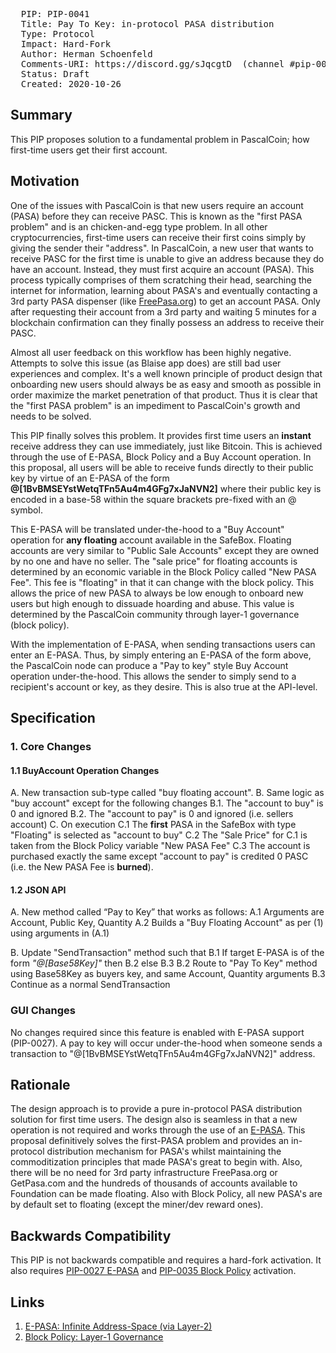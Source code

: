 <pre>
  PIP: PIP-0041
  Title: Pay To Key: in-protocol PASA distribution
  Type: Protocol
  Impact: Hard-Fork
  Author: Herman Schoenfeld <herman@sphere10.com>
  Comments-URI: https://discord.gg/sJqcgtD  (channel #pip-0041)
  Status: Draft
  Created: 2020-10-26
</pre>

## Summary

This PIP proposes solution to a fundamental problem in PascalCoin; how first-time users get their first account.

## Motivation

One of the issues with PascalCoin is that new users require an account (PASA) before they can receive PASC. This is known as the "first PASA problem" and is an chicken-and-egg type problem. In all other cryptocurrencies, first-time users can receive their first coins simply by giving the sender their "address". In PascalCoin, a new user that wants to receive PASC for the first time is unable to give an address because they do have an account.  Instead, they must first acquire an account (PASA). This process typically comprises of them scratching their head, searching the internet for information, learning about PASA's and eventually contacting a 3rd party PASA dispenser (like [FreePasa.org](https://freepasa.org)) to get an account PASA. Only after requesting their account from a 3rd party and waiting 5 minutes for a blockchain confirmation can they finally possess an address to receive their PASC.

Almost all user feedback on this workflow has been highly negative. Attempts to solve this issue (as Blaise app does) are still bad user experiences and complex. It's a well known principle of product design that onboarding new users should always be as easy and smooth as possible in order maximize the market penetration of that product. Thus it is clear that the "first PASA problem" is an impediment to PascalCoin's growth and needs to be solved. 

This PIP finally solves this problem. It provides first time users an **instant** receive address they can use immediately, just like Bitcoin. This is achieved through the use of E-PASA, Block Policy and a Buy Account operation. In this proposal, all users will be able to receive funds directly to their public key by virtue of an E-PASA of the form **@[1BvBMSEYstWetqTFn5Au4m4GFg7xJaNVN2]** where their public key is encoded in a base-58 within the square brackets pre-fixed with an @ symbol.

This E-PASA will be translated under-the-hood to a "Buy Account" operation for **any floating** account available in the SafeBox. Floating accounts are very similar to "Public Sale Accounts" except they are owned by no one and have no seller.  The "sale price" for floating accounts is determined by an economic variable in the Block Policy called "New PASA Fee". This fee is "floating" in that it can change with the block policy. This allows the price of new  PASA to always be low enough to onboard new users but high enough to dissuade hoarding and abuse. This value is determined by the PascalCoin community through layer-1 governance (block policy).

With the implementation of E-PASA, when sending transactions users can enter an E-PASA. Thus, by simply entering an E-PASA of the form above, the PascalCoin node can produce a "Pay to key" style Buy Account operation under-the-hood. This allows the sender to simply send to a recipient's account or key, as they desire. This is also true at the API-level.

## Specification

### 1. Core Changes

#### 1.1 BuyAccount Operation Changes

A. New transaction sub-type called "buy floating account".
B. Same logic as "buy account" except for the following changes
   B.1. The "account to buy" is 0 and ignored 
   B.2. The "account to pay" is 0 and ignored (i.e. sellers account)
C. On execution 
   C.1 The **first** PASA in the SafeBox with type "Floating" is selected as "account to buy" 
   C.2 The "Sale Price" for C.1 is taken from the Block Policy variable "New PASA Fee"
   C.3 The account is purchased exactly the same except "account to pay" is credited 0 PASC (i.e. the New PASA Fee is **burned**).

#### 1.2 JSON API

A. New method called “Pay to Key” that works as follows:
   A.1 Arguments are Account, Public Key, Quantity
   A.2 Builds a "Buy Floating Account" as per (1) using arguments in (A.1)

B. Update "SendTransaction" method such that
   B.1 If target E-PASA is of the form *"@[Base58Key]"* then B.2 else B.3
   B.2 Route to "Pay To Key" method using Base58Key as buyers key, and same Account, Quantity arguments 
   B.3 Continue as a normal SendTransaction

### GUI Changes

No changes required since this feature is enabled with E-PASA support (PIP-0027).   A pay to key will occur under-the-hood when someone sends a transaction to "@[1BvBMSEYstWetqTFn5Au4m4GFg7xJaNVN2]" address.

## Rationale

The design approach is to provide a pure in-protocol PASA distribution solution for first time users. The design also is seamless in that a new operation is not required and works through the use of an [E-PASA][1].  This proposal definitively solves the first-PASA problem and provides an in-protocol distribution mechanism for PASA's whilst maintaining the commoditization principles that made PASA's great to begin with. Also, there will be no need for 3rd party infrastructure FreePasa.org or GetPasa.com and the hundreds of thousands of accounts available to Foundation can be made floating. Also with Block Policy, all new PASA's are by default set to floating (except the miner/dev reward ones).

## Backwards Compatibility

This PIP is not backwards compatible and requires a hard-fork activation. It also requires [PIP-0027 E-PASA][1] and [PIP-0035 Block Policy][2] activation.

## Links

1. [E-PASA: Infinite Address-Space (via Layer-2)][1]
2. [Block Policy: Layer-1 Governance][2]

[1]: https://github.com/PascalCoin/PascalCoin/blob/master/PIP/PIP-0027.md
[2]: https://github.com/PascalCoin/PascalCoin/blob/master/PIP/PIP-0035.md

